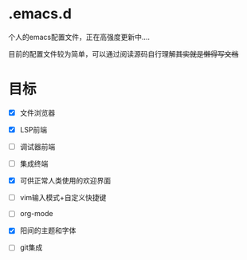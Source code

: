 # .emacs.d
个人的emacs配置文件，正在高强度更新中....

目前的配置文件较为简单，可以通过阅读源码自行理解~~其实就是懒得写文档~~


# 目标
- [x] 文件浏览器
- [x] LSP前端
- [ ] 调试器前端
- [ ] 集成终端
- [x] 可供正常人类使用的欢迎界面
- [ ] vim输入模式+自定义快捷键
- [ ] org-mode
- [x] 阳间的主题和字体
- [ ] git集成
      
